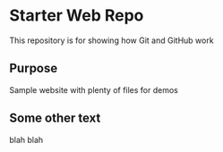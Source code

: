 # Starter Web Repo

This repository is for showing how Git and GitHub work

## Purpose

Sample website with plenty of files for demos

## Some other text

blah blah
